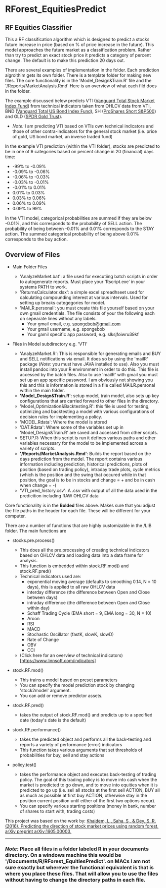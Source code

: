 # RForest_EquitiesPredict
RF Equities Classifier
------
This a RF classification algorithm which is designed to predict a stocks future increase in price (based on % of price increase in the future). This model approaches the future market as a classification problem. Rather than try to predict an exact stock price it predicts a category of percent change. The default is to make this prediction 20 days out.

There are several examples of implementation in the folder. Each prediction algroithim gets its own folder. There is a template folder for making new files. The core functionality is in the 'Model_Design&Train.R' file and the '/Reports/MarketAnalysis.Rmd' Here is an overview of what each fild does in the folder.  

The example discussed below predicts VTI ([Vanguard Total Stock Market Index Fund](https://finance.google.com/finance?q=VTI&ei=NlrpWeD3IYb3jAGCi5ewCg)) from technical indicators taken from OHLCV data from VTI, BND ([Vanguard Total US Bond Index Fund](https://finance.google.com/finance?q=BND&ei=c1rpWaH9NIvNjAGE2YjQBw)), SH ([ProShares Short S&P500](https://finance.google.com/finance?q=SH&ei=eFrpWenXD4PG2AbAqYfACw)) and GLD ([SPDR Gold Trust](https://finance.google.com/finance?q=GLD&ei=o1rpWZiGJYOVjAGS3pegCQ)). 
 + _Note:_ I am predicting VTI based on VTIs own technical indicators and those of other contra-indicators for the general stock market (i.e. price of gold, US bond market, an inverse traded fund)

 In the example VTI prediction (within the VTI folder), stocks are predicted to be in one of 9 categories based on percent change in 20 (financial) days time:
 + -99% to -0.09%
 + -0.09% to -0.06%
 + -0.06% to -0.03%
 + -0.03% to -0.01% 
 + -0.01% to  0.01%
 +  0.01% to  0.03% 
 +  0.03% to  0.06%
 +  0.06% to  0.09%
 +  0.09% to  99%

 In the VTI model, categorical probabilities are summed if they are below -0.01%, and this corresponds to the probability of SELL action. The probability of being between -0.01% and 0.01% corresponds to the STAY action. The summed categorical probability of being above 0.01% corresponds to the buy action.

## Overview of Files
+ Main Folder Files
	+ 'AnalyzeMarket.bat': a file used for executiing batch scripts in order to autogenerate reports. Must place your 'Rscript.exe' in  your systems PATH to work. 
	+ 'ReturnsCalculator.xlsx': a simple excel spreadhseet used for calculating compounding interest at various intervals. Used for setting up breaks categegories for model.
	+ 'MAILR.personal': you must create this file yourself based on your own gmail credentials. The file consists of your the following each on sepearate lines without any labels.
		+ Your gmail email, e.g. spongebob@gmail.com
		+ Your gmail username, e.g. spongebob
		+ Your gamil specific app password, e.g. slksjfoiwru39kf

+ Files in Model subdirectory e.g. 'VTI'
	+ 'AnalyzeMarket.R': This is responsible for generating emails and BUY and SELL notifications via email. It does so by using the 'mailR' package (_Note:_ you must have JAVA installed to use). Also you must install pandoc into your R environment in order to do this. This file is accessed by the batch files. Also to use 'mailR' with gmail you must set up an app specific password. I am obviously not showing you this and this is information is stored in a file called MAILR.personal within the main folder.
	+ __'Model_Design&Train.R'__: setup model, train model, also sets up key configurations that are carried forward to other files in the directory.
	+ 'Model_Optimization&Backtesting.R': this file is used for testing, optimizing and backtesting a model with various configurations of decision rules for implementing a policy.
	+ 'MODEL.Rdata': Where the model is stored
	+ 'DAT.Rdata': Where some of the variables set up in 'Model_Design&Train.R' are saved and accessed from other scripts.
	+  SETUP.R: When this script is run it defines various paths and other variables necessary for the model to be implemented across a variety of scripts.
	+ __'/Reports/MarketAnalysis.Rmd'__: Builds the report based on the days prediction from the model. The report contains various information including prediction, historical predictions, plots of position (based on trading policy), intraday trade plots, cycle metrics (which is the position and the swing that occured while in that position, the goal is to be in stocks and change = + and be in cash when change = -)
	+ 'VTI_pred_history.csv': A .csv with output of all the data used in the predicition including RAW OHLCV data

Core functionality is in the __Bolded__ files above. Makes sure that you adjust the file paths in the header for each file. These will be different for your computer. 

There are a number of functions that are highly customizable in the /LIB folder. The main functions are 
+ stocks.pre.process()
	+ This does all the pre.processing of creating technical indicators based on OHLCV data and loading data into a data frame for analysis.
	+ This function is embedded within stock.RF.mod() and stock.RF.pred()
	+ Technical indicators used are: 
		+ exponential moving average (defaults to smoothing 0.14, N = 10 days), this is applied to all raw OHLCV data
		+ interday difference (the difference between Open and Close between days)
		+ intraday difference (the difference between Open and Close within day)
		+ Schaff Trading Cycle (EMA short = 9, EMA long = 30, N = 10)
		+ Aroon
		+ RSI
		+ MACD
		+ Stochastic Oscillator (fastK, slowK, slowD)
		+ Rate of Change
		+ OBV
		+ CCI
	+ (Click here for an overview of technical indicators)[https://www.linnsoft.com/indicators]

+ stock.RF.mod() 
	+ This trains a model based on preset parameters
	+ You can specify the model prediction stock by changing 'stock2model' argument.
	+ You can add or remove predictor assets.
+ stock.RF.pred()
	+ takes the output of stock.RF.mod() and predicts up to a specified date (today's date is the default)
+ stock.RF.performance()
	+ takes the predicted object and performs all the back-testing and reports a variety of performance (error) indicators
	+ This function takes various arguments that set thresholds of probabilities for buy, sell and stay actions
+ policy.test()
	+ takes the performance object and executes back-testing of trading policy. The goal of this trading policy is to move into cash when the market is predicted to go down, and to move into equities when it is predicted to go up (i.e. sell all stocks at the first sell ACTION, BUY all as much as possible at first buy ACTION, otherwise stay in the position current position until either of the first two options occur).
	+ You can specify various starting positions (money in bank, number of shares to start with, trading costs)

This project was based on the work by: [Khaidem, L., Saha, S., & Dey, S. R. (2016). Predicting the direction of stock market prices using random forest. arXiv preprint arXiv:1605.00003.](https://arxiv.org/abs/1605.00003)

------
### _Note:_ Place all files in a folder labeled R in your documents directory. On a windows machine this would be '/Documents/R/RForest_EquitiesPredict'. on MACs I am not sure exactly but wherever the functional equivalent is that is where you place these files. That will allow you to use the files without having to change the directory paths in each file.


